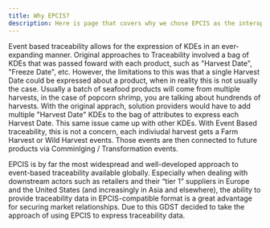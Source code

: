 ```yaml
---
title: Why EPCIS?
description: Here is page that covers why we chose EPCIS as the interoperable data format standard.
---
```


Event based traceability allows for the expression of KDEs in an ever-expanding manner. Original approaches to Traceability involved a bag of KDEs that was passed foward with each product, such as "Harvest Date", "Freeze Date", etc. However, the limitations to this was that a single Harvest Date could be expressed about a product, when in reality this is not usually the case. Usually a batch of seafood products will come from multiple harvests, in the case of popcorn shrimp, you are talking about hundrends of harvests. With the original apprach, solution providers would have to add multiple "Harvest Date" KDEs to the bag of attributes to express each Harvest Date. This same issue came up with other KDEs. With Event Based traceability, this is not a concern, each indiviudal harvest gets a Farm Harvest or Wild Harvest events. Those events are then connected to future products via Comminlging / Transformation events.

EPCIS is by far the most widespread and well-developed approach to event-based traceability available globally.  Especially when dealing with downstream actors such as retailers and their “tier 1” suppliers in Europe and the United States (and increasingly in Asia and elsewhere), the ability to provide traceability data in EPCIS-compatible format is a great advantage for securing market relationships. Due to this GDST decided to take the approach of using EPCIS to express traceability data.

